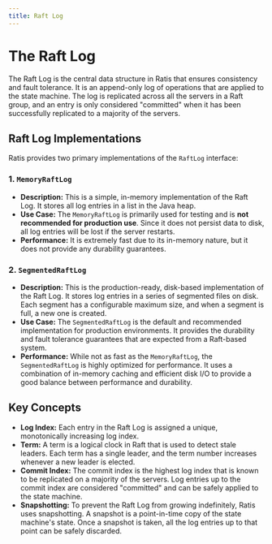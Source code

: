 ```yaml
---
title: Raft Log
---
```


# The Raft Log

The Raft Log is the central data structure in Ratis that ensures consistency and fault tolerance. It is an append-only log of operations that are applied to the state machine. The log is replicated across all the servers in a Raft group, and an entry is only considered "committed" when it has been successfully replicated to a majority of the servers.

## Raft Log Implementations

Ratis provides two primary implementations of the `RaftLog` interface:

### 1. `MemoryRaftLog`

*   **Description:** This is a simple, in-memory implementation of the Raft Log. It stores all log entries in a list in the Java heap.
*   **Use Case:** The `MemoryRaftLog` is primarily used for testing and is **not recommended for production use**. Since it does not persist data to disk, all log entries will be lost if the server restarts.
*   **Performance:** It is extremely fast due to its in-memory nature, but it does not provide any durability guarantees.

### 2. `SegmentedRaftLog`

*   **Description:** This is the production-ready, disk-based implementation of the Raft Log. It stores log entries in a series of segmented files on disk. Each segment has a configurable maximum size, and when a segment is full, a new one is created.
*   **Use Case:** The `SegmentedRaftLog` is the default and recommended implementation for production environments. It provides the durability and fault tolerance guarantees that are expected from a Raft-based system.
*   **Performance:** While not as fast as the `MemoryRaftLog`, the `SegmentedRaftLog` is highly optimized for performance. It uses a combination of in-memory caching and efficient disk I/O to provide a good balance between performance and durability.

## Key Concepts

*   **Log Index:** Each entry in the Raft Log is assigned a unique, monotonically increasing log index.
*   **Term:** A term is a logical clock in Raft that is used to detect stale leaders. Each term has a single leader, and the term number increases whenever a new leader is elected.
*   **Commit Index:** The commit index is the highest log index that is known to be replicated on a majority of the servers. Log entries up to the commit index are considered "committed" and can be safely applied to the state machine.
*   **Snapshotting:** To prevent the Raft Log from growing indefinitely, Ratis uses snapshotting. A snapshot is a point-in-time copy of the state machine's state. Once a snapshot is taken, all the log entries up to that point can be safely discarded.
